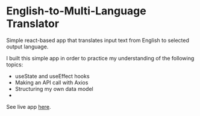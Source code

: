 # English-to-Multi-Language Translator

Simple react-based app that translates input text from English to selected output language.

I built this simple app in order to practice my understanding of the following topics:

- useState and useEffect hooks
- Making an API call with Axios
- Structuring my own data model
-

See live app <a href="#" target="_blank">here</a>.

